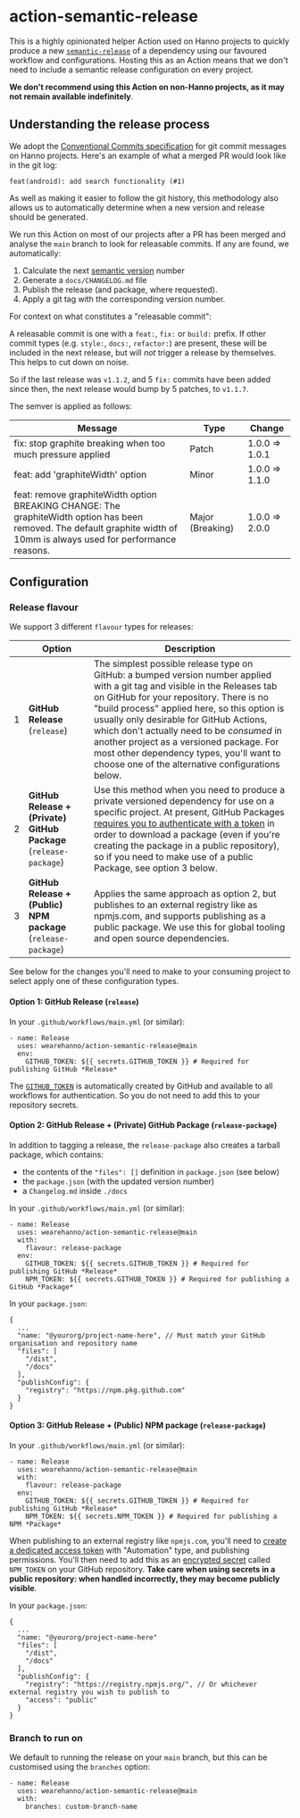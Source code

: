 # action-semantic-release

This is a highly opinionated helper Action used on Hanno projects to quickly produce a new [`semantic-release`](https://github.com/semantic-release/semantic-release) of a dependency using our favoured workflow and configurations. Hosting this as an Action means that we don't need to include a semantic release configuration on every project.

**We don't recommend using this Action on non-Hanno projects, as it may not remain available indefinitely**.

## Understanding the release process

We adopt the [Conventional Commits specification](https://www.conventionalcommits.org/en/v1.0.0/#summary) for git commit messages on Hanno projects. Here's an example of what a merged PR would look like in the git log:

```
feat(android): add search functionality (#1)
```

As well as making it easier to follow the git history, this methodology also allows us to automatically determine when a new version and release should be generated.

We run this Action on most of our projects after a PR has been merged and analyse the `main` branch to look for releasable commits. If any are found, we automatically:

1. Calculate the next [semantic version](https://semver.org) number
2. Generate a `docs/CHANGELOG.md` file
3. Publish the release (and package, where requested).
4. Apply a git tag with the corresponding version number.

For context on what constitutes a "releasable commit":

A releasable commit is one with a `feat:`, `fix:` or `build:` prefix. If other commit types (e.g. `style:`, `docs:`, `refactor:`) are present, these will be included in the next release, but will _not_ trigger a release by themselves. This helps to cut down on noise.

So if the last release was `v1.1.2`, and 5 `fix:` commits have been added since then, the next release would bump by 5 patches, to `v1.1.7`.

The semver is applied as follows:

| Message                                                                                                                                                                     | Type             | Change         |
| --------------------------------------------------------------------------------------------------------------------------------------------------------------------------- | ---------------- | -------------- |
| fix: stop graphite breaking when too much pressure applied                                                                                                                  | Patch            | 1.0.0 => 1.0.1 |
| feat: add 'graphiteWidth' option                                                                                                                                            | Minor            | 1.0.0 => 1.1.0 |
| feat: remove graphiteWidth option<br>BREAKING CHANGE: The graphiteWidth option has been removed. The default graphite width of 10mm is always used for performance reasons. | Major (Breaking) | 1.0.0 => 2.0.0 |

## Configuration

### Release flavour

We support 3 different `flavour` types for releases:

|     | **Option**                                                        | **Description**                                                                                                                                                                                                                                                                                                                                                                                                                                               |
| --- | ----------------------------------------------------------------- | ------------------------------------------------------------------------------------------------------------------------------------------------------------------------------------------------------------------------------------------------------------------------------------------------------------------------------------------------------------------------------------------------------------------------------------------------------------- |
| 1   | **GitHub Release** (`release`)                                    | The simplest possible release type on GitHub: a bumped version number applied with a git tag and visible in the Releases tab on GitHub for your repository. There is no "build process" applied here, so this option is usually only desirable for GitHub Actions, which don't actually need to be _consumed_ in another project as a versioned package. For most other dependency types, you'll want to choose one of the alternative configurations below.  |
| 2   | **GitHub Release + (Private) GitHub Package** (`release-package`) | Use this method when you need to produce a private versioned dependency for use on a specific project. At present, GitHub Packages [requires you to authenticate with a token](https://docs.github.com/en/packages/guides/configuring-npm-for-use-with-github-packages#installing-a-package) in order to download a package (even if you're creating the package in a public repository), so if you need to make use of a public Package, see option 3 below. |
| 3   | **GitHub Release + (Public) NPM package** (`release-package`)     | Applies the same approach as option 2, but publishes to an external registry like as npmjs.com, and supports publishing as a public package. We use this for global tooling and open source dependencies.                                                                                                                                                                                                                                                     |

See below for the changes you'll need to make to your consuming project to select apply one of these configuration types.

#### Option 1: GitHub Release (`release`)

In your `.github/workflows/main.yml` (or similar):

```
- name: Release
  uses: wearehanno/action-semantic-release@main
  env:
    GITHUB_TOKEN: ${{ secrets.GITHUB_TOKEN }} # Required for publishing GitHub *Release*
```

The [`GITHUB_TOKEN`](https://docs.github.com/en/actions/reference/authentication-in-a-workflow#about-the-github_token-secret) is automatically created by GitHub and available to all workflows for authentication. So you do not need to add this to your repository secrets.

#### Option 2: GitHub Release + (Private) GitHub Package (`release-package`)

In addition to tagging a release, the `release-package` also creates a tarball package, which contains:

- the contents of the `"files": []` definition in `package.json` (see below)
- the `package.json` (with the updated version number)
- a `Changelog.md` inside `./docs`

In your `.github/workflows/main.yml` (or similar):

```
- name: Release
  uses: wearehanno/action-semantic-release@main
  with:
    flavour: release-package
  env:
    GITHUB_TOKEN: ${{ secrets.GITHUB_TOKEN }} # Required for publishing GitHub *Release*
    NPM_TOKEN: ${{ secrets.GITHUB_TOKEN }} # Required for publishing a GitHub *Package*
```

In your `package.json`:

```
{
  ...
  "name: "@yourorg/project-name-here", // Must match your GitHub organisation and repository name
  "files": [
    "/dist",
    "/docs"
  ],
  "publishConfig": {
    "registry": "https://npm.pkg.github.com"
  }
}
```

#### Option 3: GitHub Release + (Public) NPM package (`release-package`)

In your `.github/workflows/main.yml` (or similar):

```
- name: Release
  uses: wearehanno/action-semantic-release@main
  with:
    flavour: release-package
  env:
    GITHUB_TOKEN: ${{ secrets.GITHUB_TOKEN }} # Required for publishing GitHub *Release*
    NPM_TOKEN: ${{ secrets.NPM_TOKEN }} # Required for publishing a NPM *Package*
```

When publishing to an external registry like `npmjs.com`, you'll need to [create a dedicated access token](https://docs.npmjs.com/creating-and-viewing-access-tokens) with "Automation" type, and publishing permissions. You'll then need to add this as an [encrypted secret](https://docs.github.com/en/actions/reference/encrypted-secrets) called `NPM_TOKEN` on your GitHub repository. **Take care when using secrets in a public repository: when handled incorrectly, they may become publicly visible**.

In your `package.json`:

```
{
  ...
  "name: "@yourorg/project-name-here"
  "files": [
    "/dist",
    "/docs"
  ],
  "publishConfig": {
    "registry": "https://registry.npmjs.org/", // Or whichever external registry you wish to publish to
    "access": "public"
  }
}
```

### Branch to run on

We default to running the release on your `main` branch, but this can be customised using the `branches` option:

```
- name: Release
  uses: wearehanno/action-semantic-release@main
  with:
    branches: custom-branch-name
```
